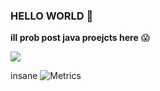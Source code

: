 ### HELLO WORLD 👋

**ill prob post java proejcts here** 😱

![](https://komarev.com/ghpvc/?username=SplashAni&color=blue)

insane
![Metrics](https://github-readme-stats.vercel.app/api?username=RacoonDog&show_icons=true&theme=tokyonight)
